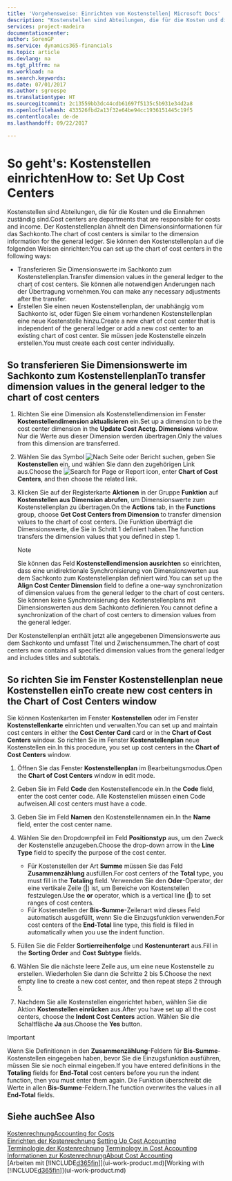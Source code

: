 ```yaml
---
title: 'Vorgehensweise: Einrichten von Kostenstellen| Microsoft Docs'
description: "Kostenstellen sind Abteilungen, die für die Kosten und die Einnahmen zuständig sind. Der Kostenstellenplan ähnelt den Dimensionsinformationen für das Sachkonto."
services: project-madeira
documentationcenter: 
author: SorenGP
ms.service: dynamics365-financials
ms.topic: article
ms.devlang: na
ms.tgt_pltfrm: na
ms.workload: na
ms.search.keywords: 
ms.date: 07/01/2017
ms.author: sgroespe
ms.translationtype: HT
ms.sourcegitcommit: 2c13559bb3dc44cdb61697f5135c5b931e34d2a8
ms.openlocfilehash: 433526fbd2a13f32e64be94cc1936151445c19f5
ms.contentlocale: de-de
ms.lasthandoff: 09/22/2017

---
```

# <a name="how-to-set-up-cost-centers"></a><span data-ttu-id="334cb-104">So geht's: Kostenstellen einrichten</span><span class="sxs-lookup"><span data-stu-id="334cb-104">How to: Set Up Cost Centers</span></span>
<span data-ttu-id="334cb-105">Kostenstellen sind Abteilungen, die für die Kosten und die Einnahmen zuständig sind.</span><span class="sxs-lookup"><span data-stu-id="334cb-105">Cost centers are departments that are responsible for costs and income.</span></span> <span data-ttu-id="334cb-106">Der Kostenstellenplan ähnelt den Dimensionsinformationen für das Sachkonto.</span><span class="sxs-lookup"><span data-stu-id="334cb-106">The chart of cost centers is similar to the dimension information for the general ledger.</span></span> <span data-ttu-id="334cb-107">Sie können den Kostenstellenplan auf die folgenden Weisen einrichten:</span><span class="sxs-lookup"><span data-stu-id="334cb-107">You can set up the chart of cost centers in the following ways:</span></span>  

-   <span data-ttu-id="334cb-108">Transferieren Sie Dimensionswerte im Sachkonto zum Kostenstellenplan.</span><span class="sxs-lookup"><span data-stu-id="334cb-108">Transfer dimension values in the general ledger to the chart of cost centers.</span></span> <span data-ttu-id="334cb-109">Sie können alle notwendigen Änderungen nach der Übertragung vornehmen.</span><span class="sxs-lookup"><span data-stu-id="334cb-109">You can make any necessary adjustments after the transfer.</span></span>  
-   <span data-ttu-id="334cb-110">Erstellen Sie einen neuen Kostenstellenplan, der unabhängig vom Sachkonto ist, oder fügen Sie einem vorhandenen Kostenstellenplan eine neue Kostenstelle hinzu.</span><span class="sxs-lookup"><span data-stu-id="334cb-110">Create a new chart of cost center that is independent of the general ledger or add a new cost center to an existing chart of cost center.</span></span> <span data-ttu-id="334cb-111">Sie müssen jede Kostenstelle einzeln erstellen.</span><span class="sxs-lookup"><span data-stu-id="334cb-111">You must create each cost center individually.</span></span>  

## <a name="to-transfer-dimension-values-in-the-general-ledger-to-the-chart-of-cost-centers"></a><span data-ttu-id="334cb-112">So transferieren Sie Dimensionswerte im Sachkonto zum Kostenstellenplan</span><span class="sxs-lookup"><span data-stu-id="334cb-112">To transfer dimension values in the general ledger to the chart of cost centers</span></span>  
1.  <span data-ttu-id="334cb-113">Richten Sie eine Dimension als Kostenstellendimension im Fenster **Kostenstellendimension aktualisieren** ein.</span><span class="sxs-lookup"><span data-stu-id="334cb-113">Set up a dimension to be the cost center dimension in the **Update Cost Acctg. Dimensions** window.</span></span> <span data-ttu-id="334cb-114">Nur die Werte aus dieser Dimension werden übertragen.</span><span class="sxs-lookup"><span data-stu-id="334cb-114">Only the values from this dimension are transferred.</span></span>  
2.  <span data-ttu-id="334cb-115">Wählen Sie das Symbol ![Nach Seite oder Bericht suchen](media/ui-search/search_small.png "Symbol Nach Seite oder Bericht suchen"), geben Sie **Kostenstellen** ein, und wählen Sie dann den zugehörigen Link aus.</span><span class="sxs-lookup"><span data-stu-id="334cb-115">Choose the ![Search for Page or Report](media/ui-search/search_small.png "Search for Page or Report icon") icon, enter **Chart of Cost Centers**, and then choose the related link.</span></span>  
3.  <span data-ttu-id="334cb-116">Klicken Sie auf der Registerkarte **Aktionen** in der Gruppe **Funktion** auf **Kostenstellen aus Dimension abrufen**, um Dimensionswerte zum Kostenstellenplan zu übertragen.</span><span class="sxs-lookup"><span data-stu-id="334cb-116">On the **Actions** tab, in the **Functions** group, choose **Get Cost Centers from Dimension** to transfer dimension values to the chart of cost centers.</span></span> <span data-ttu-id="334cb-117">Die Funktion überträgt die Dimensionswerte, die Sie in Schritt 1 definiert haben.</span><span class="sxs-lookup"><span data-stu-id="334cb-117">The function transfers the dimension values that you defined in step 1.</span></span>  

    > [!NOTE]  
    >  <span data-ttu-id="334cb-118">Sie können das Feld **Kostenstellendimension ausrichten** so einrichten, dass eine unidirektionale Synchronisierung von Dimensionswerten aus dem Sachkonto zum Kostenstellenplan definiert wird.</span><span class="sxs-lookup"><span data-stu-id="334cb-118">You can set up the **Align Cost Center Dimension**  field to define a one-way synchronization of dimension values from the general ledger to the chart of cost centers.</span></span> <span data-ttu-id="334cb-119">Sie können keine Synchronisierung des Kostenstellenplans mit Dimensionswerten aus dem Sachkonto definieren.</span><span class="sxs-lookup"><span data-stu-id="334cb-119">You cannot define a synchronization of the chart of cost centers to dimension values from the general ledger.</span></span>  

<span data-ttu-id="334cb-120">Der Kostenstellenplan enthält jetzt alle angegebenen Dimensionswerte aus dem Sachkonto und umfasst Titel und Zwischensummen.</span><span class="sxs-lookup"><span data-stu-id="334cb-120">The chart of cost centers now contains all specified dimension values from the general ledger and includes titles and subtotals.</span></span>  

## <a name="to-create-new-cost-centers-in-the-chart-of-cost-centers-window"></a><span data-ttu-id="334cb-121">So richten Sie im Fenster Kostenstellenplan neue Kostenstellen ein</span><span class="sxs-lookup"><span data-stu-id="334cb-121">To create new cost centers in the Chart of Cost Centers window</span></span>  
<span data-ttu-id="334cb-122">Sie können Kostenkarten im Fenster **Kostenstellen** oder im Fenster **Kostenstellenkarte** einrichten und verwalten.</span><span class="sxs-lookup"><span data-stu-id="334cb-122">You can set up and maintain cost centers in either the **Cost Center Card** card or in the **Chart of Cost Centers** window.</span></span> <span data-ttu-id="334cb-123">So richten Sie im Fenster **Kostenstellenplan** neue Kostenstellen ein.</span><span class="sxs-lookup"><span data-stu-id="334cb-123">In this procedure, you set up cost centers in the **Chart of Cost Centers** window.</span></span>  

1. <span data-ttu-id="334cb-124">Öffnen Sie das Fenster **Kostenstellenplan** im Bearbeitungsmodus.</span><span class="sxs-lookup"><span data-stu-id="334cb-124">Open the **Chart of Cost Centers** window in edit mode.</span></span>  
2. <span data-ttu-id="334cb-125">Geben Sie im Feld **Code** den Kostenstellencode ein.</span><span class="sxs-lookup"><span data-stu-id="334cb-125">In the **Code** field, enter the cost center code.</span></span> <span data-ttu-id="334cb-126">Alle Kostenstellen müssen einen Code aufweisen.</span><span class="sxs-lookup"><span data-stu-id="334cb-126">All cost centers must have a code.</span></span>  
3. <span data-ttu-id="334cb-127">Geben Sie im Feld **Namen** den Kostenstellennamen ein.</span><span class="sxs-lookup"><span data-stu-id="334cb-127">In the **Name** field, enter the cost center name.</span></span>  
4. <span data-ttu-id="334cb-128">Wählen Sie den Dropdownpfeil im Feld **Positionstyp** aus, um den Zweck der Kostenstelle anzugeben.</span><span class="sxs-lookup"><span data-stu-id="334cb-128">Choose the drop-down arrow in the **Line Type** field to specify the purpose of the cost center.</span></span>  

    - <span data-ttu-id="334cb-129">Für Kostenstellen der Art **Summe** müssen Sie das Feld **Zusammenzählung** ausfüllen.</span><span class="sxs-lookup"><span data-stu-id="334cb-129">For cost centers of the **Total** type, you must fill in the **Totaling** field.</span></span> <span data-ttu-id="334cb-130">Verwenden Sie den **Oder**-Operator, der eine vertikale Zeile (**&#124;**) ist, um Bereiche von Kostenstellen festzulegen.</span><span class="sxs-lookup"><span data-stu-id="334cb-130">Use the **or** operator, which is a vertical line (**&#124;**) to set ranges of cost centers.</span></span>  
    - <span data-ttu-id="334cb-131">Für Kostenstellen der **Bis-Summe**-Zeilenart wird dieses Feld automatisch ausgefüllt, wenn Sie die Einzugsfunktion verwenden.</span><span class="sxs-lookup"><span data-stu-id="334cb-131">For cost centers of the **End-Total** line type, this field is filled in automatically when you use the indent function.</span></span>  
5.  <span data-ttu-id="334cb-132">Füllen Sie die Felder **Sortierreihenfolge** und **Kostenunterart** aus.</span><span class="sxs-lookup"><span data-stu-id="334cb-132">Fill in the **Sorting Order** and **Cost Subtype** fields.</span></span>  
6.  <span data-ttu-id="334cb-133">Wählen Sie die nächste leere Zeile aus, um eine neue Kostenstelle zu erstellen. Wiederholen Sie dann die Schritte 2 bis 5.</span><span class="sxs-lookup"><span data-stu-id="334cb-133">Choose the next empty line to create a new cost center, and then repeat steps 2 through 5.</span></span>  
7.  <span data-ttu-id="334cb-134">Nachdem Sie alle Kostenstellen eingerichtet haben, wählen Sie die Aktion **Kostenstellen einrücken** aus.</span><span class="sxs-lookup"><span data-stu-id="334cb-134">After you have set up all the cost centers, choose the **Indent Cost Centers** action.</span></span> <span data-ttu-id="334cb-135">Wählen Sie die Schaltfläche **Ja** aus.</span><span class="sxs-lookup"><span data-stu-id="334cb-135">Choose the **Yes** button.</span></span>  

> [!IMPORTANT]  
>  <span data-ttu-id="334cb-136">Wenn Sie Definitionen in den **Zusammenzählung**-Feldern für **Bis-Summe**-Kostenstellen eingegeben haben, bevor Sie die Einzugsfunktion ausführen, müssen Sie sie noch einmal eingeben.</span><span class="sxs-lookup"><span data-stu-id="334cb-136">If you have entered definitions in the **Totaling** fields for **End-Total** cost centers before you run the indent function, then you must enter them again.</span></span> <span data-ttu-id="334cb-137">Die Funktion überschreibt die Werte in allen **Bis-Summe**-Feldern.</span><span class="sxs-lookup"><span data-stu-id="334cb-137">The function overwrites the values in all **End-Total** fields.</span></span>  

## <a name="see-also"></a><span data-ttu-id="334cb-138">Siehe auch</span><span class="sxs-lookup"><span data-stu-id="334cb-138">See Also</span></span>  
[<span data-ttu-id="334cb-139">Kostenrechnung</span><span class="sxs-lookup"><span data-stu-id="334cb-139">Accounting for Costs</span></span>](finance-manage-cost-accounting.md)  
<span data-ttu-id="334cb-140">[Einrichten der Kostenrechnung](finance-set-up-cost-accounting.md) </span><span class="sxs-lookup"><span data-stu-id="334cb-140">[Setting Up Cost Accounting](finance-set-up-cost-accounting.md) </span></span>  
<span data-ttu-id="334cb-141">[Terminologie der Kostenrechnung](finance-terminology-in-cost-accounting.md) </span><span class="sxs-lookup"><span data-stu-id="334cb-141">[Terminology in Cost Accounting](finance-terminology-in-cost-accounting.md) </span></span>  
[<span data-ttu-id="334cb-142">Informationen zur Kostenrechnung</span><span class="sxs-lookup"><span data-stu-id="334cb-142">About Cost Accounting</span></span>](finance-about-cost-accounting.md)  
<span data-ttu-id="334cb-143">[Arbeiten mit [!INCLUDE[d365fin](includes/d365fin_md.md)]](ui-work-product.md)</span><span class="sxs-lookup"><span data-stu-id="334cb-143">[Working with [!INCLUDE[d365fin](includes/d365fin_md.md)]](ui-work-product.md)</span></span>

